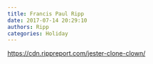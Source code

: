 ```yaml
---
title: Francis Paul Ripp
date: 2017-07-14 20:29:10
authors: Ripp
categories: Holiday
---
```


 https://cdn.rippreport.com/jester-clone-clown/